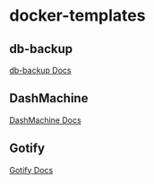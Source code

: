 # docker-templates

## db-backup
[db-backup Docs](https://hub.docker.com/r/tiredofit/db-backup//)

## DashMachine
[DashMachine Docs](https://git.wolf-house.net/ross/DashMachine/src/branch/master/README.md/)

## Gotify
[Gotify Docs](https://gotify.net/docs/)

